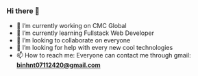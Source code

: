 ### Hi there 👋

<!--
**ntbinh-stephen/ntbinh-stephen** is a ✨ _special_ ✨ repository because its `README.md` (this file) appears on your GitHub profile.
-->


- 🔭 I’m currently working on CMC Global
- 🌱 I’m currently learning Fullstack Web Developer
- 👯 I’m looking to collaborate on everyone
- 🤔 I’m looking for help with every new cool technologies
- 📫 How to reach me: Everyone can contact me through gmail: **binhnt07112420@gmail.com**
<!--
- 😄 Pronouns: He/Him
- ⚡ Fun fact: 
-->
